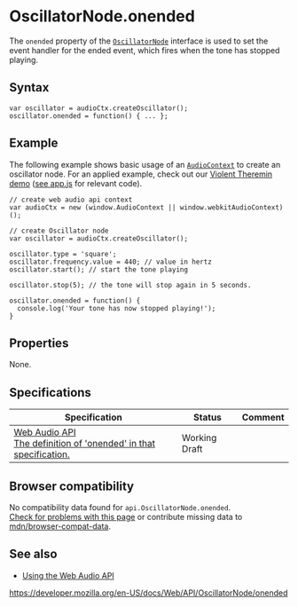 OscillatorNode.onended
======================

The `onended` property of the [`OscillatorNode`](../oscillatornode) interface is used to set the event handler for the ended event, which fires when the tone has stopped playing.

Syntax
------

    var oscillator = audioCtx.createOscillator();
    oscillator.onended = function() { ... };

Example
-------

The following example shows basic usage of an [`AudioContext`](../audiocontext) to create an oscillator node. For an applied example, check out our [Violent Theremin demo](https://mdn.github.io/violent-theremin/) ([see app.js](https://github.com/mdn/violent-theremin/blob/gh-pages/scripts/app.js) for relevant code).

    // create web audio api context
    var audioCtx = new (window.AudioContext || window.webkitAudioContext)();

    // create Oscillator node
    var oscillator = audioCtx.createOscillator();

    oscillator.type = 'square';
    oscillator.frequency.value = 440; // value in hertz
    oscillator.start(); // start the tone playing

    oscillator.stop(5); // the tone will stop again in 5 seconds.

    oscillator.onended = function() {
      console.log('Your tone has now stopped playing!');
    }

Properties
----------

None.

Specifications
--------------

<table><thead><tr class="header"><th>Specification</th><th>Status</th><th>Comment</th></tr></thead><tbody><tr class="odd"><td><a href="https://webaudio.github.io/web-audio-api/#dom-audioscheduledsourcenode-onended">Web Audio API<br />
<span class="small">The definition of 'onended' in that specification.</span></a></td><td><span class="spec-wd">Working Draft</span></td><td></td></tr></tbody></table>

Browser compatibility
---------------------

No compatibility data found for `api.OscillatorNode.onended`.  
[Check for problems with this page](#on-github) or contribute missing data to [mdn/browser-compat-data](https://github.com/mdn/browser-compat-data).

See also
--------

-   [Using the Web Audio API](../web_audio_api/using_web_audio_api)

<a href="https://developer.mozilla.org/en-US/docs/Web/API/OscillatorNode/onended" class="_attribution-link">https://developer.mozilla.org/en-US/docs/Web/API/OscillatorNode/onended</a>
